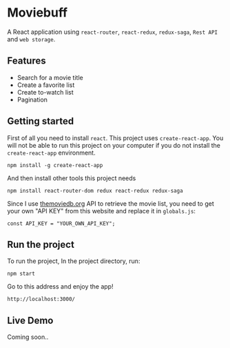 # Moviebuff
A React application using `react-router`, `react-redux`, `redux-saga`, `Rest API` and `web storage`.

## Features
- Search for a movie title
- Create a favorite list
- Create to-watch list
- Pagination

## Getting started
First of all you need to install `react`. This project uses `create-react-app`. You will not be able to run this project on your computer if you do not install the `create-react-app` environment.
```
npm install -g create-react-app
```
And then install other tools this project needs
```
npm install react-router-dom redux react-redux redux-saga
```

Since I use [themoviedb.org](https://www.themoviedb.org/documentation/api) API to retrieve the movie list, you need to get your own "API KEY" from this website and replace it in `globals.js`:
```
const API_KEY = "YOUR_OWN_API_KEY";
```

## Run the project
To run the project, In the project directory, run:
```
npm start
```

Go to this address and enjoy the app!
```
http://localhost:3000/
```

## Live Demo
Coming soon..
